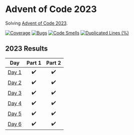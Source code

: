 # Advent of Code 2023

Solving [Advent of Code 2023](https://adventofcode.com/2023).

[![Coverage](https://sonarcloud.io/api/project_badges/measure?project=stnokott_advent-of-code-2023&metric=coverage)](https://sonarcloud.io/summary/new_code?id=stnokott_advent-of-code-2023)
[![Bugs](https://sonarcloud.io/api/project_badges/measure?project=stnokott_advent-of-code-2023&metric=bugs)](https://sonarcloud.io/summary/new_code?id=stnokott_advent-of-code-2023)
[![Code Smells](https://sonarcloud.io/api/project_badges/measure?project=stnokott_advent-of-code-2023&metric=code_smells)](https://sonarcloud.io/summary/new_code?id=stnokott_advent-of-code-2023)
[![Duplicated Lines (%)](https://sonarcloud.io/api/project_badges/measure?project=stnokott_advent-of-code-2023&metric=duplicated_lines_density)](https://sonarcloud.io/summary/new_code?id=stnokott_advent-of-code-2023)

<!--- advent_readme_stars table --->
## 2023 Results

| Day | Part 1 | Part 2 |
| :---: | :---: | :---: |
| [Day 1](https://adventofcode.com/2023/day/1) | ✔️ | ✔️ |
| [Day 2](https://adventofcode.com/2023/day/2) | ✔️ | ✔️ |
| [Day 3](https://adventofcode.com/2023/day/3) | ✔️ | ✔️ |
| [Day 4](https://adventofcode.com/2023/day/4) | ✔️ | ✔️ |
| [Day 5](https://adventofcode.com/2023/day/5) | ✔️ | ✔️ |
| [Day 6](https://adventofcode.com/2023/day/6) | ✔️ | ✔️ |
<!--- advent_readme_stars table --->
